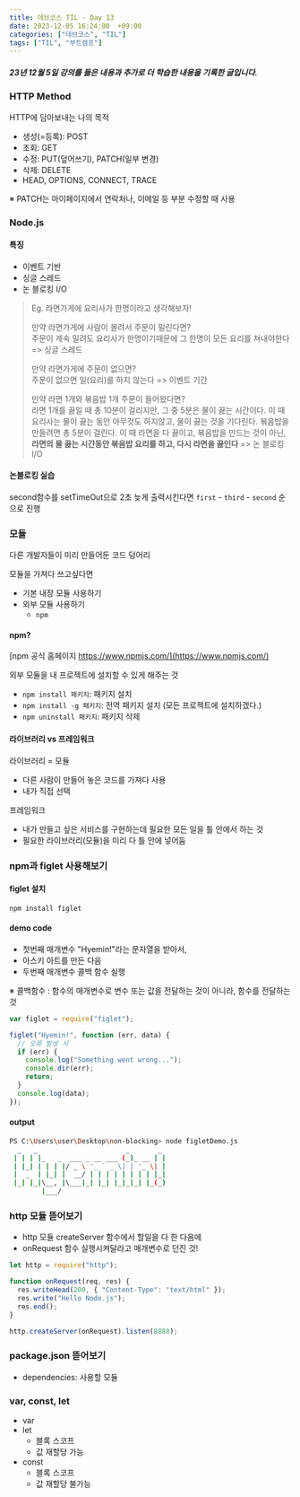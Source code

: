```yaml
---
title: 데브코스 TIL - Day 13
date: 2023-12-05 16:24:00  +09:00
categories: ["데브코스", "TIL"]
tags: ["TIL", "부트캠프"]
---
```


##### 23년 12월 5일 강의를 들은 내용과 추가로 더 학습한 내용을 기록한 글입니다.

### HTTP Method

HTTP에 담아보내는 나의 목적

- 생성(=등록): POST
- 조회: GET
- 수정: PUT(덮어쓰기), PATCH(일부 변경)
- 삭제: DELETE
- HEAD, OPTIONS, CONNECT, TRACE

※ PATCH는 마이페이지에서 연락처나, 이메일 등 부분 수정할 때 사용

### Node.js

#### 특징

- 이벤트 기반
- 싱글 스레드
- 논 블로킹 I/O

> Eg.
> 라면가게에 요리사가 한명이라고 생각해보자!
>
> 만약 라면가게에 사람이 몰려서 주문이 밀린다면?  
> 주문이 계속 밀려도 요리사가 한명이기때문에 그 한명이 모든 요리를 쳐내야한다 => 싱글 스레드
>
> 만약 라면가게에 주문이 없으면?  
> 주문이 없으면 일(요리)를 하지 않는다 => 이벤트 기간
>
> 만약 라면 1개와 볶음밥 1개 주문이 들어왔다면?  
> 라면 1개를 끓일 때 총 10분이 걸리지만, 그 중 5분은 물이 끓는 시간이다. 이 때 요리사는 물이 끓는 동안 아무것도 하지않고, 물이 끓는 것을 기다린다. 볶음밥을 만들려면 총 5분이 걸린다. 이 때 라면을 다 끓이고, 볶음밥을 만드는 것이 아닌, **라면의 물 끓는 시간동안 볶음밥 요리를 하고, 다시 라면을 끓인다** => 논 블로킹 I/O

#### 논블로킹 실습

second함수를 setTimeOut으로 2초 늦게 출력시킨다면
`first` - `third` - `second` 순으로 진행

### 모듈

다른 개발자들이 미리 만들어둔 코드 덩어리

모듈을 가져다 쓰고싶다면

- 기본 내장 모듈 사용하기
- 외부 모듈 사용하기
  - `npm`

#### npm?

[npm 공식 홈페이지 https://www.npmjs.com/](https://www.npmjs.com/)

외부 모듈을 내 프로젝트에 설치할 수 있게 해주는 것

- `npm install 패키지`: 패키지 설치
- `npm install -g 패키지`: 전역 패키지 설치 (모든 프로젝트에 설치하겠다.)
- `npm uninstall 패키지`: 패키지 삭제

#### 라이브러리 vs 프레임워크

라이브러리 = 모듈

- 다른 사람이 만들어 놓은 코드를 가져다 사용
- 내가 직접 선택

프레임워크

- 내가 만들고 싶은 서비스를 구현하는데 필요한 모든 일을 틀 안에서 하는 것
- 필요한 라이브러리(모듈)을 미리 다 틀 안에 넣어둠

### npm과 figlet 사용해보기

#### figlet 설치

`npm install figlet`

#### demo code

- 첫번째 매개변수 "Hyemin!"라는 문자열을 받아서,
- 아스키 아트를 만든 다음
- 두번째 매개변수 콜백 함수 실행

※ 콜백함수 : 함수의 매개변수로 변수 또는 값을 전달하는 것이 아니라, 함수를 전달하는 것

```js
var figlet = require("figlet");

figlet("Hyemin!", function (err, data) {
  // 오류 발생 시
  if (err) {
    console.log("Something went wrong...");
    console.dir(err);
    return;
  }
  console.log(data);
});
```

#### output

```bash
PS C:\Users\user\Desktop\non-blocking> node figletDemo.js
  _   _                      _       _
 | | | |_   _  ___ _ __ ___ (_)_ __ | |
 | |_| | | | |/ _ \ '_ ` _ \| | '_ \| |
 |  _  | |_| |  __/ | | | | | | | | |_|
 |_| |_|\__, |\___|_| |_| |_|_|_| |_(_)
        |___/
```

### http 모듈 뜯어보기

- http 모듈 createServer 함수에서 할일을 다 한 다음에
- onRequest 함수 실행시켜달라고 매개변수로 던진 것!

```js
let http = require("http");

function onRequest(req, res) {
  res.writeHead(200, { "Content-Type": "text/html" });
  res.write("Hello Node.js");
  res.end();
}

http.createServer(onRequest).listen(8888);
```

### package.json 뜯어보기

- dependencies: 사용할 모듈

### var, const, let

- var
- let
  - 블록 스코프
  - 값 재할당 가능
- const
  - 블록 스코프
  - 값 재할당 불가능
